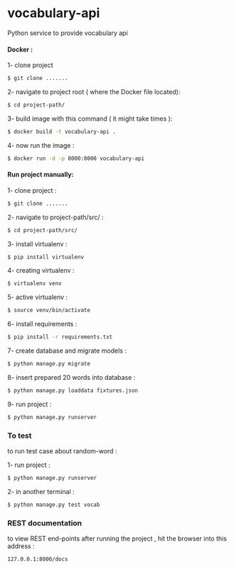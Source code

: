 # vocabulary-api
Python service to provide vocabulary api

#### Docker :
1- clone project 
```bash
$ git clone .......
```
2- navigate to project root ( where the Docker file located):
```bash
$ cd project-path/
```
3- build image with this command ( it might take times ):
```bash
$ docker build -t vocabulary-api .
```
4- now run the image :
```bash
$ docker run -d -p 8000:8000 vocabulary-api
```

#### Run project manually:
1- clone project :
```bash
$ git clone .......
```
2- navigate to project-path/src/ :
```bash
$ cd project-path/src/
```
3- install virtualenv :
```bash
$ pip install virtualenv
```
4- creating virtualenv :
```bash
$ virtualenv venv
```
5- active virtualenv :
```bash
$ source venv/bin/activate
```
6- install requirements :
```bash
$ pip install -r requirements.txt
```
7- create database and migrate models :
```bash
$ python manage.py migrate
```
8- insert prepared 20 words into database :
```bash
$ python manage.py loaddata fixtures.json
```
9- run project :
```bash
$ python manage.py runserver
```

### To test
to run test case about random-word :

1- run project :
```bash
$ python manage.py runserver
```
2- in another terminal :
```bash
$ python manage.py test vocab
```


### REST documentation
to view REST end-points after running the project , hit the browser into this address :
```bash
127.0.0.1:8000/docs
```